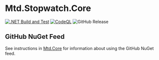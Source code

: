 # Mtd.Stopwatch.Core

[![.NET Build and Test](https://github.com/CUMTD/Mtd.Stopwatch.Core/actions/workflows/build-test.yml/badge.svg)](https://github.com/CUMTD/Mtd.Stopwatch.Core/actions/workflows/build-test.yml)
[![CodeQL](https://github.com/CUMTD/Mtd.Stopwatch.Core/actions/workflows/codeql.yml/badge.svg)](https://github.com/CUMTD/Mtd.Stopwatch.Core/actions/workflows/codeql.yml)
![GitHub Release](https://img.shields.io/github/v/release/cumtd/Mtd.Stopwatch.Core?sort=semver&style=flat&logo=nuget&color=34D058&cacheSeconds=300)

## GitHub NuGet Feed

See instructions in [Mtd.Core](https://github.com/CUMTD/Mtd.Core) for information about using the GitHub NuGet feed.
